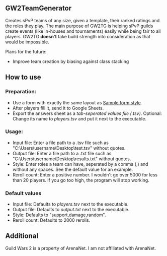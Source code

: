 ## GW2TeamGenerator
 Creates sPvP teams of any size, given a template, their ranked ratings and the roles they play. The main purpose of GW2TG is helping sPvP guilds create events (like in-houses and tournaments) easily while being fair to all players. GW2TG **doesn't** take build strength into consideration as that would be impossible.

 Plans for the future:
 * Improve team creation by biasing against class stacking 

## How to use
### Preparation:
* Use a form with exactly the same layout as [Sample form style](https://docs.google.com/forms/d/e/1FAIpQLScUDl_ECvYax1dhXi13cHridjF3wl4U2-fbC9Iq4fAWXI0wUw/viewform).
* After players fill it, send it to Google Sheets.
* Export the answers sheet as a *tab-seperated values file (.tsv)*. Optional: Change its name to *players.tsv* and put it next to the executable.

### Usage:
* Input file: Enter a file path to a .tsv file such as "C:\Users\username\Desktop\test.tsv" without quotes.
* Output file: Enter a file path to a .txt file such as "C:\Users\username\Desktop\results.txt" without quotes.
* Style: Enter roles a team can have, seperated by a comma (,) and without any spaces. See the default value for an example.
* Reroll count: Enter a positive number. I wouldn't go over 5000 for less than 20 players. If you go too high, the program will stop working.

### Default values
* Input file: Defaults to *players.tsv* next to the executable.
* Output file: Defaults to *output.txt* next to the executable.
* Style: Defaults to "support,damage,random".
* Reroll count: Defaults to 2000 rerolls.

## Additional
 Guild Wars 2 is a property of ArenaNet. I am not affiliated with ArenaNet.

